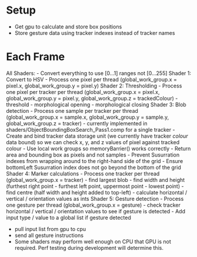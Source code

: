 # Setup
- Get gpu to calculate and store box positions
- Store gesture data using tracker indexes instead of tracker names

# Each Frame
All Shaders:
    - Convert everything to use [0...1] ranges not [0...255]
Shader 1: Convert to HSV
    - Process one pixel per thread (global_work_group.x = pixel.x, global_work_group.y = pixel.y)
Shader 2: Thresholding
    - Process one pixel per tracker per thread (global_work_group.x = pixel.x, global_work_group.y = pixel.y, global_work_group.z = trackedColour)
        - threshold
        - morphological opening
        - morphological closing
Shader 3: Blob detection
    - Process one sample per tracker per thread (global_work_group.x = sample.x, global_work_group.y = sample.y, global_work_group.z = tracker)
        - currently implemented in shaders/ObjectBoundingBoxSearch_Pass1.comp for a single tracker
        - Create and bind tracker data storage unit (we currently have tracker *colour* data bound) so we can check x, y, and z values of pixel against tracked colour
        - Use local work groups so memoryBarrier() works correctly
        - Return area and bounding box as pixels and not samples
        - Prevent Susurration indexes from wrapping around to the right-hand side of the grid
        - Ensure bottomLeft Susurration index does not go beyond the bottom of the grid
Shader 4: Marker calculations
    - Process one tracker per thread (global_work_group.x = tracker)
        - find largest blob
        - find width and height (furthest right point - furthest left point, uppermost point - lowest point)
        - find centre (half width and height added to top-left)
        - calculate horizontal / vertical / orientation values as ints
Shader 5: Gesture detection
    - Process one gesture per thread (global_work_group.x = gesture)
        - check tracker horizontal / vertical / orientation values to see if gesture is detected
        - Add input type / value to a global list if gesture detected
- pull input list from gpu to cpu
- send all gesture instructions
- Some shaders may perform well enough on CPU that GPU is not required. Perf testing during development will determine this.
